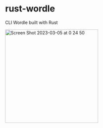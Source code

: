 # rust-wordle
CLI Wordle built with Rust

<img width="300" alt="Screen Shot 2023-03-05 at 0 24 50" src="https://user-images.githubusercontent.com/37262772/222931354-2d13dd1b-18eb-4993-bb5c-fc9643cfa8d6.png">
